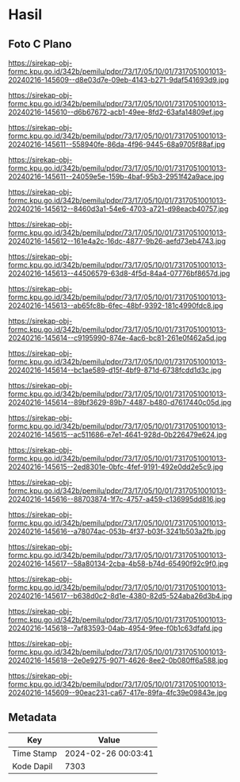 # Hasil

## Foto C Plano

https://sirekap-obj-formc.kpu.go.id/342b/pemilu/pdpr/73/17/05/10/01/7317051001013-20240216-145609--d8e03d7e-09eb-4143-b271-9daf541693d9.jpg

https://sirekap-obj-formc.kpu.go.id/342b/pemilu/pdpr/73/17/05/10/01/7317051001013-20240216-145610--d6b67672-acb1-49ee-8fd2-63afa14809ef.jpg

https://sirekap-obj-formc.kpu.go.id/342b/pemilu/pdpr/73/17/05/10/01/7317051001013-20240216-145611--558940fe-86da-4f96-9445-68a9705f88af.jpg

https://sirekap-obj-formc.kpu.go.id/342b/pemilu/pdpr/73/17/05/10/01/7317051001013-20240216-145611--24059e5e-159b-4baf-95b3-2951f42a9ace.jpg

https://sirekap-obj-formc.kpu.go.id/342b/pemilu/pdpr/73/17/05/10/01/7317051001013-20240216-145612--8460d3a1-54e6-4703-a721-d98eacb40757.jpg

https://sirekap-obj-formc.kpu.go.id/342b/pemilu/pdpr/73/17/05/10/01/7317051001013-20240216-145612--161e4a2c-16dc-4877-9b26-aefd73eb4743.jpg

https://sirekap-obj-formc.kpu.go.id/342b/pemilu/pdpr/73/17/05/10/01/7317051001013-20240216-145613--44506579-63d8-4f5d-84a4-07776bf8657d.jpg

https://sirekap-obj-formc.kpu.go.id/342b/pemilu/pdpr/73/17/05/10/01/7317051001013-20240216-145613--ab65fc8b-6fec-48bf-9392-181c4990fdc8.jpg

https://sirekap-obj-formc.kpu.go.id/342b/pemilu/pdpr/73/17/05/10/01/7317051001013-20240216-145614--c9195990-874e-4ac6-bc81-261e0f462a5d.jpg

https://sirekap-obj-formc.kpu.go.id/342b/pemilu/pdpr/73/17/05/10/01/7317051001013-20240216-145614--bc1ae589-d15f-4bf9-871d-6738fcdd1d3c.jpg

https://sirekap-obj-formc.kpu.go.id/342b/pemilu/pdpr/73/17/05/10/01/7317051001013-20240216-145614--89bf3629-89b7-4487-b480-d7617440c05d.jpg

https://sirekap-obj-formc.kpu.go.id/342b/pemilu/pdpr/73/17/05/10/01/7317051001013-20240216-145615--ac511686-e7e1-4641-928d-0b226479e624.jpg

https://sirekap-obj-formc.kpu.go.id/342b/pemilu/pdpr/73/17/05/10/01/7317051001013-20240216-145615--2ed8301e-0bfc-4fef-9191-492e0dd2e5c9.jpg

https://sirekap-obj-formc.kpu.go.id/342b/pemilu/pdpr/73/17/05/10/01/7317051001013-20240216-145616--88703874-1f7c-4757-a459-c136995dd816.jpg

https://sirekap-obj-formc.kpu.go.id/342b/pemilu/pdpr/73/17/05/10/01/7317051001013-20240216-145616--a78074ac-053b-4f37-b03f-3241b503a2fb.jpg

https://sirekap-obj-formc.kpu.go.id/342b/pemilu/pdpr/73/17/05/10/01/7317051001013-20240216-145617--58a80134-2cba-4b58-b74d-65490f92c9f0.jpg

https://sirekap-obj-formc.kpu.go.id/342b/pemilu/pdpr/73/17/05/10/01/7317051001013-20240216-145617--b638d0c2-8d1e-4380-82d5-524aba26d3b4.jpg

https://sirekap-obj-formc.kpu.go.id/342b/pemilu/pdpr/73/17/05/10/01/7317051001013-20240216-145618--7af83593-04ab-4954-9fee-f0b1c63dfafd.jpg

https://sirekap-obj-formc.kpu.go.id/342b/pemilu/pdpr/73/17/05/10/01/7317051001013-20240216-145618--2e0e9275-9071-4626-8ee2-0b080ff6a588.jpg

https://sirekap-obj-formc.kpu.go.id/342b/pemilu/pdpr/73/17/05/10/01/7317051001013-20240216-145609--90eac231-ca67-417e-89fa-4fc39e09843e.jpg


## Metadata

| Key        | Value               |
| ---------- | ------------------- |
| Time Stamp | 2024-02-26 00:03:41 |
| Kode Dapil | 7303                |



